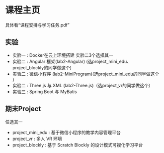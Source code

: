 # 课程主页

具体看“课程安排与学习任务.pdf”

## 实验

- 实验一 : Docker在云上环境搭建
  实验二3个选择其一
- 实验二 : Angular 框架(lab2-Angular) (选project_mini_edu、project_blockly的同学做这个)
- 实验二 : 微信小程序 (lab2-MiniProgram)(选project_mini_edu的同学做这个 )
- 实验二 : Three.js 与 XML (lab2-Three.js)（选project_vr的同学做这个）
- 实验三 : Spring Boot 与 MyBatis


## 期末Project

任选其一

- project_mini_edu : 基于微信小程序的教学内容管理平台
- project_vr : 多人 VR 环境
- project_blockly : 基于 Scratch Blockly 的设计模式可视化学习平台




